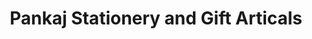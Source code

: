 ---
title: "Pankaj Stationery and Gift Articals"
url: /pune/pankaj-stationery-and-gift-articals/
shop: office supplies
---